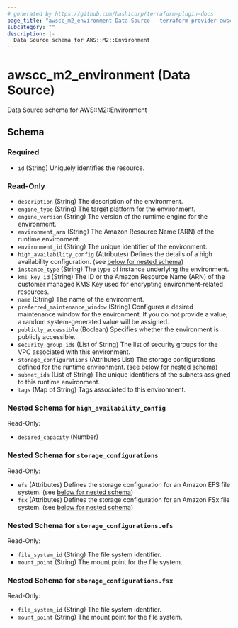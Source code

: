 ```yaml
---
# generated by https://github.com/hashicorp/terraform-plugin-docs
page_title: "awscc_m2_environment Data Source - terraform-provider-awscc"
subcategory: ""
description: |-
  Data Source schema for AWS::M2::Environment
---
```


# awscc_m2_environment (Data Source)

Data Source schema for AWS::M2::Environment



<!-- schema generated by tfplugindocs -->
## Schema

### Required

- `id` (String) Uniquely identifies the resource.

### Read-Only

- `description` (String) The description of the environment.
- `engine_type` (String) The target platform for the environment.
- `engine_version` (String) The version of the runtime engine for the environment.
- `environment_arn` (String) The Amazon Resource Name (ARN) of the runtime environment.
- `environment_id` (String) The unique identifier of the environment.
- `high_availability_config` (Attributes) Defines the details of a high availability configuration. (see [below for nested schema](#nestedatt--high_availability_config))
- `instance_type` (String) The type of instance underlying the environment.
- `kms_key_id` (String) The ID or the Amazon Resource Name (ARN) of the customer managed KMS Key used for encrypting environment-related resources.
- `name` (String) The name of the environment.
- `preferred_maintenance_window` (String) Configures a desired maintenance window for the environment. If you do not provide a value, a random system-generated value will be assigned.
- `publicly_accessible` (Boolean) Specifies whether the environment is publicly accessible.
- `security_group_ids` (List of String) The list of security groups for the VPC associated with this environment.
- `storage_configurations` (Attributes List) The storage configurations defined for the runtime environment. (see [below for nested schema](#nestedatt--storage_configurations))
- `subnet_ids` (List of String) The unique identifiers of the subnets assigned to this runtime environment.
- `tags` (Map of String) Tags associated to this environment.

<a id="nestedatt--high_availability_config"></a>
### Nested Schema for `high_availability_config`

Read-Only:

- `desired_capacity` (Number)


<a id="nestedatt--storage_configurations"></a>
### Nested Schema for `storage_configurations`

Read-Only:

- `efs` (Attributes) Defines the storage configuration for an Amazon EFS file system. (see [below for nested schema](#nestedatt--storage_configurations--efs))
- `fsx` (Attributes) Defines the storage configuration for an Amazon FSx file system. (see [below for nested schema](#nestedatt--storage_configurations--fsx))

<a id="nestedatt--storage_configurations--efs"></a>
### Nested Schema for `storage_configurations.efs`

Read-Only:

- `file_system_id` (String) The file system identifier.
- `mount_point` (String) The mount point for the file system.


<a id="nestedatt--storage_configurations--fsx"></a>
### Nested Schema for `storage_configurations.fsx`

Read-Only:

- `file_system_id` (String) The file system identifier.
- `mount_point` (String) The mount point for the file system.

